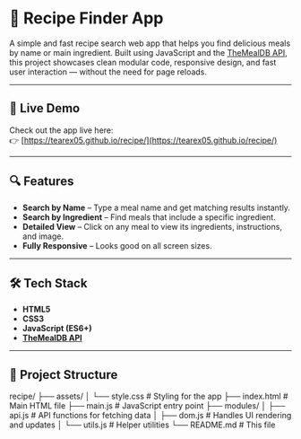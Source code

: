 # 🍳 Recipe Finder App

A simple and fast recipe search web app that helps you find delicious meals by name or main ingredient. Built using JavaScript and the [TheMealDB API](https://www.themealdb.com/), this project showcases clean modular code, responsive design, and fast user interaction — without the need for page reloads.

---

## 🔗 Live Demo

Check out the app live here:  
👉 [https://tearex05.github.io/recipe/](https://tearex05.github.io/recipe/)

---

## 🔍 Features

- **Search by Name** – Type a meal name and get matching results instantly.
- **Search by Ingredient** – Find meals that include a specific ingredient.
- **Detailed View** – Click on any meal to view its ingredients, instructions, and image.
- **Fully Responsive** – Looks good on all screen sizes.

---

## 🛠️ Tech Stack

- **HTML5**
- **CSS3**
- **JavaScript (ES6+)**
- **[TheMealDB API](https://www.themealdb.com/)**

---

## 📁 Project Structure

recipe/
├── assets/
│ └── style.css # Styling for the app
├── index.html # Main HTML file
├── main.js # JavaScript entry point
├── modules/
│ ├── api.js # API functions for fetching data
│ ├── dom.js # Handles UI rendering and updates
│ └── utils.js # Helper utilities
└── README.md # This file
